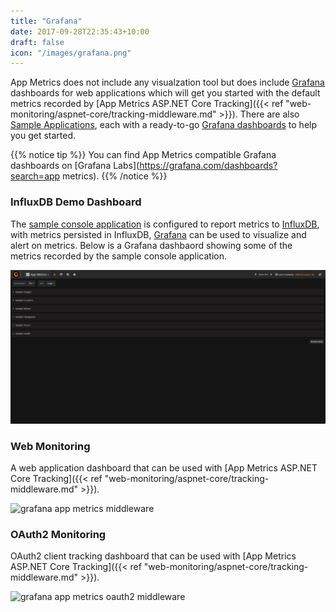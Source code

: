 ```yaml
---
title: "Grafana"
date: 2017-09-28T22:35:43+10:00
draft: false
icon: "/images/grafana.png"
---
```


App Metrics does not include any visualzation tool but does include [Grafana](http://grafana.org/) dashboards for web applications which will get you started with the default metrics recorded by [App Metrics ASP.NET Core Tracking]({{< ref "web-monitoring/aspnet-core/tracking-middleware.md" >}}). There are also [Sample Applications](https://github.com/AppMetrics/Samples), each with a ready-to-go [Grafana dashboards](https://github.com/AppMetrics/Samples/tree/master/grafana_dashboards) to help you get started.

{{% notice tip %}}
You can find App Metrics compatible Grafana dashboards on [Grafana Labs](https://grafana.com/dashboards?search=app metrics).
{{% /notice %}}

### InfluxDB Demo Dashboard

The [sample console application](https://github.com/AppMetrics/Samples/tree/master/src/App.Sample) is configured to report metrics to [InfluxDB](https://www.influxdata.com/time-series-platform/influxdb/), with metrics persisted in InfluxDB, [Grafana](https://grafana.net/) can be used to visualize and alert on metrics. Below is a Grafana dashbaord showing some of the metrics recorded by the sample console application.

<img alt="grafana demo" src="https://raw.githubusercontent.com/alhardy/app-metrics-docs/master/images/grafana_console.gif" />

### Web Monitoring

<i class="fa fa-hand-o-right"></i> A web application dashboard that can be used with [App Metrics ASP.NET Core Tracking]({{< ref "web-monitoring/aspnet-core/tracking-middleware.md" >}}).

<img alt="grafana app metrics middleware" src="https://raw.githubusercontent.com/alhardy/AppMetrics.DocFx/master/images/generic_grafana_dashboard_demo.gif" />

### OAuth2 Monitoring

<i class="fa fa-hand-o-right"></i> OAuth2 client tracking dashboard that can be used with [App Metrics ASP.NET Core Tracking]({{< ref "web-monitoring/aspnet-core/tracking-middleware.md" >}}).

<img alt="grafana app metrics oauth2 middleware" src="https://raw.githubusercontent.com/alhardy/AppMetrics.DocFx/master/images/generic_grafana_oauth2_dashboard_demo.gif"/>

